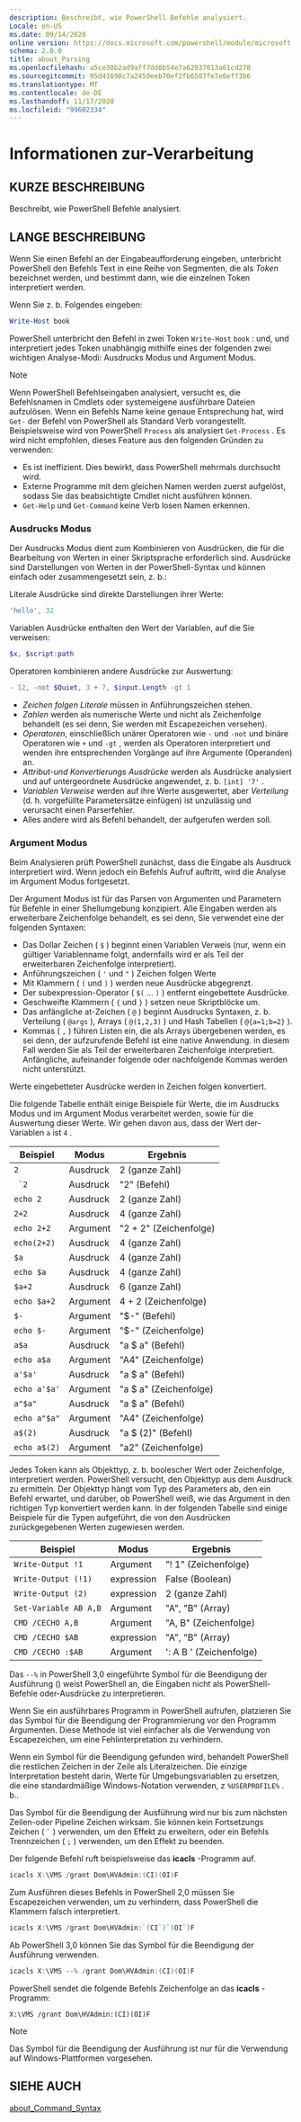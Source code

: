 ```yaml
---
description: Beschreibt, wie PowerShell Befehle analysiert.
Locale: en-US
ms.date: 09/14/2020
online version: https://docs.microsoft.com/powershell/module/microsoft.powershell.core/about/about_parsing?view=powershell-7.2&WT.mc_id=ps-gethelp
schema: 2.0.0
title: about_Parsing
ms.openlocfilehash: a5ce30b2ad9aff7dd8b54e7a62937013a61cd278
ms.sourcegitcommit: 95d41698c7a2450eeb70ef2fb6507fe7e6eff3b6
ms.translationtype: MT
ms.contentlocale: de-DE
ms.lasthandoff: 11/17/2020
ms.locfileid: "99602334"
---
```

# <a name="about-parsing"></a>Informationen zur-Verarbeitung

## <a name="short-description"></a>KURZE BESCHREIBUNG
Beschreibt, wie PowerShell Befehle analysiert.

## <a name="long-description"></a>LANGE BESCHREIBUNG

Wenn Sie einen Befehl an der Eingabeaufforderung eingeben, unterbricht PowerShell den Befehls Text in eine Reihe von Segmenten, die als _Token_ bezeichnet werden, und bestimmt dann, wie die einzelnen Token interpretiert werden.

Wenn Sie z. b. Folgendes eingeben:

```powershell
Write-Host book
```

PowerShell unterbricht den Befehl in zwei Token `Write-Host` `book` : und, und interpretiert jedes Token unabhängig mithilfe eines der folgenden zwei wichtigen Analyse-Modi: Ausdrucks Modus und Argument Modus.

> [!NOTE]
> Wenn PowerShell Befehlseingaben analysiert, versucht es, die Befehlsnamen in Cmdlets oder systemeigene ausführbare Dateien aufzulösen. Wenn ein Befehls Name keine genaue Entsprechung hat, wird `Get-` der Befehl von PowerShell als Standard Verb vorangestellt. Beispielsweise wird von PowerShell `Process` als analysiert `Get-Process` . Es wird nicht empfohlen, dieses Feature aus den folgenden Gründen zu verwenden:
>
> - Es ist ineffizient. Dies bewirkt, dass PowerShell mehrmals durchsucht wird.
> - Externe Programme mit dem gleichen Namen werden zuerst aufgelöst, sodass Sie das beabsichtigte Cmdlet nicht ausführen können.
> - `Get-Help` und `Get-Command` keine Verb losen Namen erkennen.

### <a name="expression-mode"></a>Ausdrucks Modus

Der Ausdrucks Modus dient zum Kombinieren von Ausdrücken, die für die Bearbeitung von Werten in einer Skriptsprache erforderlich sind. Ausdrücke sind Darstellungen von Werten in der PowerShell-Syntax und können einfach oder zusammengesetzt sein, z. b.:

Literale Ausdrücke sind direkte Darstellungen ihrer Werte: 

```powershell
'hello', 32
```

Variablen Ausdrücke enthalten den Wert der Variablen, auf die Sie verweisen: 

```powershell
$x, $script:path
```
Operatoren kombinieren andere Ausdrücke zur Auswertung: 

```powershell
- 12, -not $Quiet, 3 + 7, $input.Length -gt 1
```

- _Zeichen folgen Literale_ müssen in Anführungszeichen stehen.
- _Zahlen_ werden als numerische Werte und nicht als Zeichenfolge behandelt (es sei denn, Sie werden mit Escapezeichen versehen).
- _Operatoren_, einschließlich unärer Operatoren wie `-` und `-not` und binäre Operatoren wie `+` und `-gt` , werden als Operatoren interpretiert und wenden ihre entsprechenden Vorgänge auf ihre Argumente (Operanden) an.
- _Attribut-und Konvertierungs Ausdrücke_ werden als Ausdrücke analysiert und auf untergeordnete Ausdrücke angewendet, z. b. `[int] '7'` .
- _Variablen Verweise_ werden auf ihre Werte ausgewertet, aber _Verteilung_ (d. h. vorgefüllte Parametersätze einfügen) ist unzulässig und verursacht einen Parserfehler.
- Alles andere wird als Befehl behandelt, der aufgerufen werden soll.

### <a name="argument-mode"></a>Argument Modus

Beim Analysieren prüft PowerShell zunächst, dass die Eingabe als Ausdruck interpretiert wird. Wenn jedoch ein Befehls Aufruf auftritt, wird die Analyse im Argument Modus fortgesetzt.

Der Argument Modus ist für das Parsen von Argumenten und Parametern für Befehle in einer Shellumgebung konzipiert. Alle Eingaben werden als erweiterbare Zeichenfolge behandelt, es sei denn, Sie verwendet eine der folgenden Syntaxen:

- Das Dollar Zeichen ( `$` ) beginnt einen Variablen Verweis (nur, wenn ein gültiger Variablenname folgt, andernfalls wird er als Teil der erweiterbaren Zeichenfolge interpretiert).
- Anführungszeichen ( `'` und `"` ) Zeichen folgen Werte
- Mit Klammern ( `(` und `)` ) werden neue Ausdrücke abgegrenzt.
- Der subexpression-Operator ( `$(` ... `)` ) entfernt eingebettete Ausdrücke.
- Geschweifte Klammern ( `{` und `}` ) setzen neue Skriptblöcke um.
- Das anfängliche at-Zeichen ( `@` ) beginnt Ausdrucks Syntaxen, z. b. Verteilung ( `@args` ), Arrays ( `@(1,2,3)` ) und Hash Tabellen ( `@{a=1;b=2}` ).
- Kommas ( `,` ) führen Listen ein, die als Arrays übergebenen werden, es sei denn, der aufzurufende Befehl ist eine native Anwendung. in diesem Fall werden Sie als Teil der erweiterbaren Zeichenfolge interpretiert. Anfängliche, aufeinander folgende oder nachfolgende Kommas werden nicht unterstützt.

<!--
01234567890123456789012345678901234567890123456789012345678901234567890123456789
-->
Werte eingebetteter Ausdrücke werden in Zeichen folgen konvertiert.

Die folgende Tabelle enthält einige Beispiele für Werte, die im Ausdrucks Modus und im Argument Modus verarbeitet werden, sowie für die Auswertung dieser Werte. Wir gehen davon aus, dass der Wert der-Variablen `a` ist `4` .

|       Beispiel        |    Modus    |      Ergebnis       |
| -------------------- | ---------- | ----------------- |
| `2`                  | Ausdruck | 2 (ganze Zahl)       |
| `` `2``              | Ausdruck | "2" (Befehl)     |
| `echo 2`             | Ausdruck | 2 (ganze Zahl)       |
| `2+2`                | Ausdruck | 4 (ganze Zahl)       |
| `echo 2+2`           | Argument   | "2 + 2" (Zeichenfolge)    |
| `echo(2+2)`          | Ausdruck | 4 (ganze Zahl)       |
| `$a`                 | Ausdruck | 4 (ganze Zahl)       |
| `echo $a`            | Ausdruck | 4 (ganze Zahl)       |
| `$a+2`               | Ausdruck | 6 (ganze Zahl)       |
| `echo $a+2`          | Argument   | 4 + 2 (Zeichenfolge)      |
| `$-`                 | Argument   | "$-" (Befehl)    |
| `echo $-`            | Argument   | "$-" (Zeichenfolge)     |
| `a$a`                | Ausdruck | "a $ a" (Befehl)   |
| `echo a$a`           | Argument   | "A4" (Zeichenfolge)     |
| `a'$a'`              | Ausdruck | "a $ a" (Befehl)   |
| `echo a'$a'`         | Argument   | "a $ a" (Zeichenfolge)    |
| `a"$a"`              | Ausdruck | "a $ a" (Befehl)   |
| `echo a"$a"`         | Argument   | "A4" (Zeichenfolge)     |
| `a$(2)`              | Ausdruck | "a $ (2)" (Befehl) |
| `echo a$(2)`         | Argument   | "a2" (Zeichenfolge)     |

Jedes Token kann als Objekttyp, z. b. boolescher Wert oder Zeichenfolge, interpretiert werden. PowerShell versucht, den Objekttyp aus dem Ausdruck zu ermitteln.
Der Objekttyp hängt vom Typ des Parameters ab, den ein Befehl erwartet, und darüber, ob PowerShell weiß, wie das Argument in den richtigen Typ konvertiert werden kann. In der folgenden Tabelle sind einige Beispiele für die Typen aufgeführt, die von den Ausdrücken zurückgegebenen Werten zugewiesen werden.

|       Beispiel          |    Modus    |     Ergebnis      |
| ---------------------- | ---------- | --------------- |
| `Write-Output !1`      | Argument   | "! 1" (Zeichenfolge)   |
| `Write-Output (!1)`    | expression | False (Boolean) |
| `Write-Output (2)`     | expression | 2 (ganze Zahl)     |
| `Set-Variable AB A,B`  | Argument   | "A", "B" (Array) |
| `CMD /CECHO A,B`       | Argument   | "A, B" (Zeichenfolge)  |
| `CMD /CECHO $AB`       | expression | "A", "B" (Array) |
| `CMD /CECHO :$AB`      | Argument   | ': A B ' (Zeichenfolge) |

Das `--%` in PowerShell 3,0 eingeführte Symbol für die Beendigung der Ausführung () weist PowerShell an, die Eingaben nicht als PowerShell-Befehle oder-Ausdrücke zu interpretieren.

Wenn Sie ein ausführbares Programm in PowerShell aufrufen, platzieren Sie das Symbol für die Beendigung der Programmierung vor den Programm Argumenten. Diese Methode ist viel einfacher als die Verwendung von Escapezeichen, um eine Fehlinterpretation zu verhindern.

Wenn ein Symbol für die Beendigung gefunden wird, behandelt PowerShell die restlichen Zeichen in der Zeile als Literalzeichen. Die einzige Interpretation besteht darin, Werte für Umgebungsvariablen zu ersetzen, die eine standardmäßige Windows-Notation verwenden, z `%USERPROFILE%` . b..

Das Symbol für die Beendigung der Ausführung wird nur bis zum nächsten Zeilen-oder Pipeline Zeichen wirksam. Sie können kein Fortsetzungs Zeichen ( `` ` `` ) verwenden, um den Effekt zu erweitern, oder ein Befehls Trennzeichen ( `;` ) verwenden, um den Effekt zu beenden.

Der folgende Befehl ruft beispielsweise das **icacls** -Programm auf.

```powershell
icacls X:\VMS /grant Dom\HVAdmin:(CI)(OI)F
```

Zum Ausführen dieses Befehls in PowerShell 2,0 müssen Sie Escapezeichen verwenden, um zu verhindern, dass PowerShell die Klammern falsch interpretiert.

```powershell
icacls X:\VMS /grant Dom\HVAdmin:`(CI`)`(OI`)F
```

Ab PowerShell 3,0 können Sie das Symbol für die Beendigung der Ausführung verwenden.

```powershell
icacls X:\VMS --% /grant Dom\HVAdmin:(CI)(OI)F
```

PowerShell sendet die folgende Befehls Zeichenfolge an das **icacls** -Programm:

`X:\VMS /grant Dom\HVAdmin:(CI)(OI)F`

> [!NOTE]
> Das Symbol für die Beendigung der Ausführung ist nur für die Verwendung auf Windows-Plattformen vorgesehen.

## <a name="see-also"></a>SIEHE AUCH

[about_Command_Syntax](about_Command_Syntax.md)
